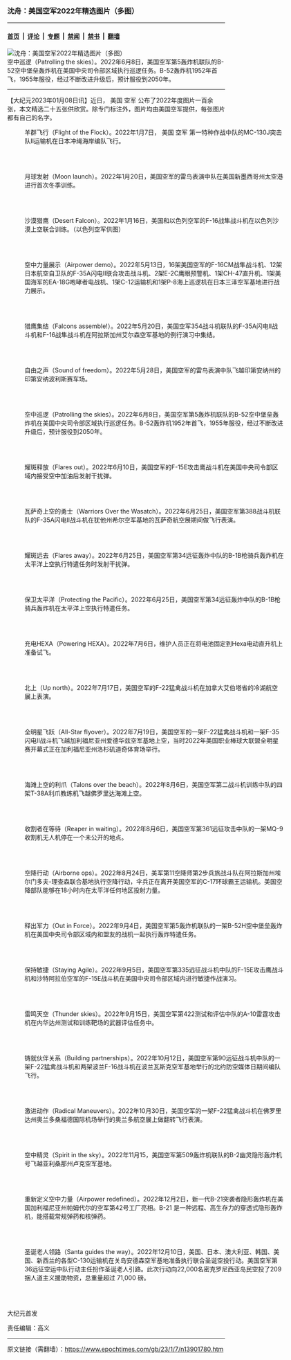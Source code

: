 ### 沈舟：美国空军2022年精选图片（多图）

---

#### [首页](../../../..?n13901780) &nbsp;|&nbsp; [评论](../../../../../epoch-comment?n13901780) &nbsp;|&nbsp; [专题](../../../../../epoch-special?n13901780) &nbsp;|&nbsp; [禁闻](../../../../../epoch-news?n13901780) &nbsp;|&nbsp; [禁书](../../../../../books?n13901780) &nbsp;|&nbsp; [翻墙](https://github.com/gfw-breaker/nogfw/blob/master/README.md?n13901780)


<div><img alt="沈舟：美国空军2022年精选图片（多图）" class="attachment-djy_600_400 size-djy_600_400 wp-post-image" src="https://i.epochtimes.com/assets/uploads/2023/01/id13901781-220608-F-QP712-9477-600x400.jpg"/>
<div class="caption">
 空中巡逻（Patrolling the skies）。2022年6月8日，美国空军第5轰炸机联队的B-52空中堡垒轰炸机在美国中央司令部区域执行巡逻任务。B-52轰炸机1952年首飞，1955年服役，经过不断改进升级后，预计服役到2050年。
</div></div><hr/><div class="post_content" id="artbody" itemprop="articleBody">
 <!-- article content begin -->
 <p>
  【大纪元2023年01月08日讯】近日，
  <ok href="https://www.epochtimes.com/gb/tag/%E7%BE%8E%E5%9B%BD.html">
   美国
  </ok>
  <ok href="https://www.epochtimes.com/gb/tag/%E7%A9%BA%E5%86%9B.html">
   空军
  </ok>
  公布了2022年度图片一百余张，本文精选二十五张供欣赏。除专门标注外，图片均由美国空军提供，每张图片都有自己的名字。
 </p>
 <figure aria-describedby="caption-attachment-13901782" class="wp-caption aligncenter" id="attachment_13901782" style="width: 600px">
  <ok href="https://i.epochtimes.com/assets/uploads/2023/01/id13901782-220106-F-JK399-9157.jpg" target="_blank">
   <img alt="" class="size-large wp-image-13901782" src="https://i.epochtimes.com/assets/uploads/2023/01/id13901782-220106-F-JK399-9157-600x361.jpg"/>
  </ok>
  <br/><figcaption class="wp-caption-text" id="caption-attachment-13901782">
   羊群飞行（Flight of the Flock）。2022年1月7日，
   <ok href="https://www.epochtimes.com/gb/tag/%E7%BE%8E%E5%9B%BD.html">
    美国
   </ok>
   <ok href="https://www.epochtimes.com/gb/tag/%E7%A9%BA%E5%86%9B.html">
    空军
   </ok>
   第一特种作战中队的MC-130J突击队II运输机在日本冲绳海岸编队飞行。
  </figcaption><br/>
 </figure><br/>
 <figure aria-describedby="caption-attachment-13901783" class="wp-caption aligncenter" id="attachment_13901783" style="width: 600px">
  <ok href="https://i.epochtimes.com/assets/uploads/2023/01/id13901783-220112-F-AF248-9351.jpg" target="_blank">
   <img alt="" class="size-large wp-image-13901783" src="https://i.epochtimes.com/assets/uploads/2023/01/id13901783-220112-F-AF248-9351-600x400.jpg"/>
  </ok>
  <br/><figcaption class="wp-caption-text" id="caption-attachment-13901783">
   月球发射（Moon launch）。2022年1月20日，美国空军的雷鸟表演中队在美国新墨西哥州太空港进行首次冬季训练。
  </figcaption><br/>
 </figure><br/>
 <figure aria-describedby="caption-attachment-13901784" class="wp-caption aligncenter" id="attachment_13901784" style="width: 600px">
  <ok href="https://i.epochtimes.com/assets/uploads/2023/01/id13901784-220116-F-ZZ000-9006.jpg" target="_blank">
   <img alt="" class="size-large wp-image-13901784" src="https://i.epochtimes.com/assets/uploads/2023/01/id13901784-220116-F-ZZ000-9006-600x399.jpg"/>
  </ok>
  <br/><figcaption class="wp-caption-text" id="caption-attachment-13901784">
   沙漠猎鹰（Desert Falcon）。2022年1月16日，美国和以色列空军的F-16战隼战斗机在以色列沙漠上空联合训练。（以色列空军供图）
  </figcaption><br/>
 </figure><br/>
 <figure aria-describedby="caption-attachment-13901785" class="wp-caption aligncenter" id="attachment_13901785" style="width: 600px">
  <ok href="https://i.epochtimes.com/assets/uploads/2023/01/id13901785-220513-F-MI946-9106.jpg" target="_blank">
   <img alt="" class="size-large wp-image-13901785" src="https://i.epochtimes.com/assets/uploads/2023/01/id13901785-220513-F-MI946-9106-600x400.jpg"/>
  </ok>
  <br/><figcaption class="wp-caption-text" id="caption-attachment-13901785">
   空中力量展示（Airpower demo）。2022年5月13日，16架美国空军的F-16CM战隼战斗机、12架日本航空自卫队的F-35A闪电II联合攻击战斗机、2架E-2C鹰眼预警机、1架CH-47直升机、1架美国海军的EA-18G咆哮者电战机、1架C-12运输机和1架P-8海上巡逻机在日本三泽空军基地进行战力展示。
  </figcaption><br/>
 </figure><br/>
 <figure aria-describedby="caption-attachment-13901786" class="wp-caption aligncenter" id="attachment_13901786" style="width: 600px">
  <ok href="https://i.epochtimes.com/assets/uploads/2023/01/id13901786-220520-F-RQ072-9001.jpg" target="_blank">
   <img alt="" class="size-large wp-image-13901786" src="https://i.epochtimes.com/assets/uploads/2023/01/id13901786-220520-F-RQ072-9001-600x249.jpg"/>
  </ok>
  <br/><figcaption class="wp-caption-text" id="caption-attachment-13901786">
   猎鹰集结（Falcons assemble!）。2022年5月20日，美国空军354战斗机联队的F-35A闪电II战斗机和F-16战隼战斗机在阿拉斯加州艾尔森空军基地的例行演习中集结。
  </figcaption><br/>
 </figure><br/>
 <figure aria-describedby="caption-attachment-13901787" class="wp-caption aligncenter" id="attachment_13901787" style="width: 600px">
  <ok href="https://i.epochtimes.com/assets/uploads/2023/01/id13901787-220528-F-JV039-9001.jpg" target="_blank">
   <img alt="" class="size-large wp-image-13901787" src="https://i.epochtimes.com/assets/uploads/2023/01/id13901787-220528-F-JV039-9001-600x428.jpg"/>
  </ok>
  <br/><figcaption class="wp-caption-text" id="caption-attachment-13901787">
   自由之声（Sound of freedom）。2022年5月28日，美国空军的雷鸟表演中队飞越印第安纳州的印第安纳波利斯赛车场。
  </figcaption><br/>
 </figure><br/>
 <figure aria-describedby="caption-attachment-13901781" class="wp-caption aligncenter" id="attachment_13901781" style="width: 600px">
  <ok href="https://i.epochtimes.com/assets/uploads/2023/01/id13901781-220608-F-QP712-9477.jpg" target="_blank">
   <img alt="" class="size-large wp-image-13901781" src="https://i.epochtimes.com/assets/uploads/2023/01/id13901781-220608-F-QP712-9477-600x399.jpg"/>
  </ok>
  <br/><figcaption class="wp-caption-text" id="caption-attachment-13901781">
   空中巡逻（Patrolling the skies）。2022年6月8日，美国空军第5轰炸机联队的B-52空中堡垒轰炸机在美国中央司令部区域执行巡逻任务。B-52轰炸机1952年首飞，1955年服役，经过不断改进升级后，预计服役到2050年。
  </figcaption><br/>
 </figure><br/>
 <figure aria-describedby="caption-attachment-13901788" class="wp-caption aligncenter" id="attachment_13901788" style="width: 600px">
  <ok href="https://i.epochtimes.com/assets/uploads/2023/01/id13901788-220610-F-HX271-9735.jpg" target="_blank">
   <img alt="" class="size-large wp-image-13901788" src="https://i.epochtimes.com/assets/uploads/2023/01/id13901788-220610-F-HX271-9735-600x399.jpg"/>
  </ok>
  <br/><figcaption class="wp-caption-text" id="caption-attachment-13901788">
   耀斑释放（Flares out）。2022年6月10日，美国空军的F-15E攻击鹰战斗机在美国中央司令部区域内接受空中加油后发射干扰弹。
  </figcaption><br/>
 </figure><br/>
 <figure aria-describedby="caption-attachment-13901789" class="wp-caption aligncenter" id="attachment_13901789" style="width: 600px">
  <ok href="https://i.epochtimes.com/assets/uploads/2023/01/id13901789-220625-F-KM531-9098.jpg" target="_blank">
   <img alt="" class="size-large wp-image-13901789" src="https://i.epochtimes.com/assets/uploads/2023/01/id13901789-220625-F-KM531-9098-600x323.jpg"/>
  </ok>
  <br/><figcaption class="wp-caption-text" id="caption-attachment-13901789">
   瓦萨奇上空的勇士（Warriors Over the Wasatch）。2022年6月25日，美国空军第388战斗机联队的F-35A闪电II战斗机在犹他州希尔空军基地的瓦萨奇航空展期间做飞行表演。
  </figcaption><br/>
 </figure><br/>
 <figure aria-describedby="caption-attachment-13901790" class="wp-caption aligncenter" id="attachment_13901790" style="width: 600px">
  <ok href="https://i.epochtimes.com/assets/uploads/2023/01/id13901790-220625-F-WF811-9207.jpg" target="_blank">
   <img alt="" class="size-large wp-image-13901790" src="https://i.epochtimes.com/assets/uploads/2023/01/id13901790-220625-F-WF811-9207-600x338.jpg"/>
  </ok>
  <br/><figcaption class="wp-caption-text" id="caption-attachment-13901790">
   耀斑远去（Flares away）。2022年6月25日，美国空军第34远征轰炸中队的B-1B枪骑兵轰炸机在太平洋上空执行特遣任务时发射干扰弹。
  </figcaption><br/>
 </figure><br/>
 <figure aria-describedby="caption-attachment-13901791" class="wp-caption aligncenter" id="attachment_13901791" style="width: 600px">
  <ok href="https://i.epochtimes.com/assets/uploads/2023/01/id13901791-220625-F-WF811-9246.jpg" target="_blank">
   <img alt="" class="size-large wp-image-13901791" src="https://i.epochtimes.com/assets/uploads/2023/01/id13901791-220625-F-WF811-9246-600x176.jpg"/>
  </ok>
  <br/><figcaption class="wp-caption-text" id="caption-attachment-13901791">
   保卫太平洋（Protecting the Pacific）。2022年6月25日，美国空军第34远征轰炸中队的B-1B枪骑兵轰炸机在太平洋上空执行特遣任务。
  </figcaption><br/>
 </figure><br/>
 <figure aria-describedby="caption-attachment-13901792" class="wp-caption aligncenter" id="attachment_13901792" style="width: 600px">
  <ok href="https://i.epochtimes.com/assets/uploads/2023/01/id13901792-220706-F-OC707-9206.jpg" target="_blank">
   <img alt="" class="size-large wp-image-13901792" src="https://i.epochtimes.com/assets/uploads/2023/01/id13901792-220706-F-OC707-9206-600x422.jpg"/>
  </ok>
  <br/><figcaption class="wp-caption-text" id="caption-attachment-13901792">
   充电HEXA（Powering HEXA）。2022年7月6日，维护人员正在将电池固定到Hexa电动直升机上准备试飞。
  </figcaption><br/>
 </figure><br/>
 <figure aria-describedby="caption-attachment-13901793" class="wp-caption aligncenter" id="attachment_13901793" style="width: 600px">
  <ok href="https://i.epochtimes.com/assets/uploads/2023/01/id13901793-220717-F-EZ530-9736.jpg" target="_blank">
   <img alt="" class="size-large wp-image-13901793" src="https://i.epochtimes.com/assets/uploads/2023/01/id13901793-220717-F-EZ530-9736-600x400.jpg"/>
  </ok>
  <br/><figcaption class="wp-caption-text" id="caption-attachment-13901793">
   北上（Up north）。2022年7月17日，美国空军的F-22猛禽战斗机在加拿大艾伯塔省的冷湖航空展上表演。
  </figcaption><br/>
 </figure><br/>
 <figure aria-describedby="caption-attachment-13901794" class="wp-caption aligncenter" id="attachment_13901794" style="width: 600px">
  <ok href="https://i.epochtimes.com/assets/uploads/2023/01/id13901794-220719-F-TW412-9005.jpg" target="_blank">
   <img alt="" class="size-large wp-image-13901794" src="https://i.epochtimes.com/assets/uploads/2023/01/id13901794-220719-F-TW412-9005-600x400.jpg"/>
  </ok>
  <br/><figcaption class="wp-caption-text" id="caption-attachment-13901794">
   全明星飞跃（All-Star flyover）。2022年7月19日，美国空军的一架F-22猛禽战斗机和一架F-35闪电II战斗机飞越加利福尼亚州爱德华兹空军基地上空，当时2022年美国职业棒球大联盟全明星赛开幕式正在加利福尼亚州洛杉矶道奇体育场举行。
  </figcaption><br/>
 </figure><br/>
 <figure aria-describedby="caption-attachment-13901796" class="wp-caption aligncenter" id="attachment_13901796" style="width: 600px">
  <ok href="https://i.epochtimes.com/assets/uploads/2023/01/id13901796-220806-F-WQ860-9587.jpg" target="_blank">
   <img alt="" class="size-large wp-image-13901796" src="https://i.epochtimes.com/assets/uploads/2023/01/id13901796-220806-F-WQ860-9587-600x400.jpg"/>
  </ok>
  <br/><figcaption class="wp-caption-text" id="caption-attachment-13901796">
   海滩上空的利爪（Talons over the beach）。2022年8月6日，美国空军第二战斗机训练中队的四架T-38A利爪教练机飞越佛罗里达海滩上空。
  </figcaption><br/>
 </figure><br/>
 <figure aria-describedby="caption-attachment-13901797" class="wp-caption aligncenter" id="attachment_13901797" style="width: 600px">
  <ok href="https://i.epochtimes.com/assets/uploads/2023/01/id13901797-220806-Z-DY904-9023.jpg" target="_blank">
   <img alt="" class="size-large wp-image-13901797" src="https://i.epochtimes.com/assets/uploads/2023/01/id13901797-220806-Z-DY904-9023-600x401.jpg"/>
  </ok>
  <br/><figcaption class="wp-caption-text" id="caption-attachment-13901797">
   收割者在等待（Reaper in waiting）。2022年8月6日，美国空军第361远征攻击中队的一架MQ-9收割机无人机停在一个未公开的地点。
  </figcaption><br/>
 </figure><br/>
 <figure aria-describedby="caption-attachment-13901798" class="wp-caption aligncenter" id="attachment_13901798" style="width: 600px">
  <ok href="https://i.epochtimes.com/assets/uploads/2023/01/id13901798-220824-F-UN330-9225.jpg" target="_blank">
   <img alt="" class="size-large wp-image-13901798" src="https://i.epochtimes.com/assets/uploads/2023/01/id13901798-220824-F-UN330-9225-600x400.jpg"/>
  </ok>
  <br/><figcaption class="wp-caption-text" id="caption-attachment-13901798">
   空降行动（Airborne ops）。2022年8月24日，美军第11空降师第2步兵旅战斗队在阿拉斯加州埃尔门多夫-理查森联合基地执行空降行动，伞兵正在离开美国空军的C-17环球霸王运输机。美国空降部队能够在18小时内在太平洋任何地区投射力量。
  </figcaption><br/>
 </figure><br/>
 <figure aria-describedby="caption-attachment-13901799" class="wp-caption aligncenter" id="attachment_13901799" style="width: 600px">
  <ok href="https://i.epochtimes.com/assets/uploads/2023/01/id13901799-220904-F-PI321-9051.jpg" target="_blank">
   <img alt="" class="size-large wp-image-13901799" src="https://i.epochtimes.com/assets/uploads/2023/01/id13901799-220904-F-PI321-9051-600x399.jpg"/>
  </ok>
  <br/><figcaption class="wp-caption-text" id="caption-attachment-13901799">
   释出军力（Out in Force）。2022年9月4日，美国空军第5轰炸机联队的一架B-52H空中堡垒轰炸机在美国中央司令部区域内和盟友的战机一起执行轰炸特遣任务。
  </figcaption><br/>
 </figure><br/>
 <figure aria-describedby="caption-attachment-13901800" class="wp-caption aligncenter" id="attachment_13901800" style="width: 600px">
  <ok href="https://i.epochtimes.com/assets/uploads/2023/01/id13901800-220905-F-JT564-9890.jpg" target="_blank">
   <img alt="" class="size-large wp-image-13901800" src="https://i.epochtimes.com/assets/uploads/2023/01/id13901800-220905-F-JT564-9890-600x399.jpg"/>
  </ok>
  <br/><figcaption class="wp-caption-text" id="caption-attachment-13901800">
   保持敏捷（Staying Agile）。2022年9月5日，美国空军第335远征战斗机中队的F-15E攻击鹰战斗机和沙特阿拉伯空军的F-15E战斗机在美国中央司令部区域内进行敏捷作战演习。
  </figcaption><br/>
 </figure><br/>
 <figure aria-describedby="caption-attachment-13901801" class="wp-caption aligncenter" id="attachment_13901801" style="width: 600px">
  <ok href="https://i.epochtimes.com/assets/uploads/2023/01/id13901801-220915-F-ZZ222-9050.jpg" target="_blank">
   <img alt="" class="size-large wp-image-13901801" src="https://i.epochtimes.com/assets/uploads/2023/01/id13901801-220915-F-ZZ222-9050-600x399.jpg"/>
  </ok>
  <br/><figcaption class="wp-caption-text" id="caption-attachment-13901801">
   雷鸣天空（Thunder skies）。2022年9月15日，美国空军第422测试和评估中队的A-10雷霆攻击机在内华达州测试和训练靶场的武器评估任务中。
  </figcaption><br/>
 </figure><br/>
 <figure aria-describedby="caption-attachment-13901802" class="wp-caption aligncenter" id="attachment_13901802" style="width: 600px">
  <ok href="https://i.epochtimes.com/assets/uploads/2023/01/id13901802-221012-F-ED762-9352.jpg" target="_blank">
   <img alt="" class="size-large wp-image-13901802" src="https://i.epochtimes.com/assets/uploads/2023/01/id13901802-221012-F-ED762-9352-600x400.jpg"/>
  </ok>
  <br/><figcaption class="wp-caption-text" id="caption-attachment-13901802">
   铸就伙伴关系（Building partnerships）。2022年10月12日，美国空军第90远征战斗机中队的一架F-22猛禽战斗机和两架波兰F-16战斗机在波兰瓦斯克空军基地举行的北约防空媒体日期间编队飞行。
  </figcaption><br/>
 </figure><br/>
 <figure aria-describedby="caption-attachment-13901803" class="wp-caption aligncenter" id="attachment_13901803" style="width: 600px">
  <ok href="https://i.epochtimes.com/assets/uploads/2023/01/id13901803-221030-F-TE518-9024.jpg" target="_blank">
   <img alt="" class="size-large wp-image-13901803" src="https://i.epochtimes.com/assets/uploads/2023/01/id13901803-221030-F-TE518-9024-600x400.jpg"/>
  </ok>
  <br/><figcaption class="wp-caption-text" id="caption-attachment-13901803">
   激进动作（Radical Maneuvers）。2022年10月30日，美国空军的一架F-22猛禽战斗机在佛罗里达州奥兰多桑福德国际机场举行的奥兰多航空展上做翻转飞行表演。
  </figcaption><br/>
 </figure><br/>
 <figure aria-describedby="caption-attachment-13901804" class="wp-caption aligncenter" id="attachment_13901804" style="width: 600px">
  <ok href="https://i.epochtimes.com/assets/uploads/2023/01/id13901804-221115-F-AL900-9001.jpg" target="_blank">
   <img alt="" class="size-large wp-image-13901804" src="https://i.epochtimes.com/assets/uploads/2023/01/id13901804-221115-F-AL900-9001-600x338.jpg"/>
  </ok>
  <br/><figcaption class="wp-caption-text" id="caption-attachment-13901804">
   空中精灵（Spirit in the sky）。2022年11月15，美国空军第509轰炸机联队的B-2幽灵隐形轰炸机号飞越亚利桑那州卢克空军基地。
  </figcaption><br/>
 </figure><br/>
 <figure aria-describedby="caption-attachment-13901805" class="wp-caption aligncenter" id="attachment_13901805" style="width: 600px">
  <ok href="https://i.epochtimes.com/assets/uploads/2023/01/id13901805-221202-F-CA816-9046.jpg" target="_blank">
   <img alt="" class="size-large wp-image-13901805" src="https://i.epochtimes.com/assets/uploads/2023/01/id13901805-221202-F-CA816-9046-600x400.jpg"/>
  </ok>
  <br/><figcaption class="wp-caption-text" id="caption-attachment-13901805">
   重新定义空中力量（Airpower redefined）。2022年12月2日，新一代B-21突袭者隐形轰炸机在美国加利福尼亚州帕姆代尔的空军第42号工厂亮相。B-21 是一种远程、高生存力的穿透式隐形轰炸机，能搭载常规弹药和核弹药。
  </figcaption><br/>
 </figure><br/>
 <figure aria-describedby="caption-attachment-13901806" class="wp-caption aligncenter" id="attachment_13901806" style="width: 600px">
  <ok href="https://i.epochtimes.com/assets/uploads/2023/01/id13901806-221210-F-PM645-7491.jpg" target="_blank">
   <img alt="" class="size-large wp-image-13901806" src="https://i.epochtimes.com/assets/uploads/2023/01/id13901806-221210-F-PM645-7491-600x400.jpg"/>
  </ok>
  <br/><figcaption class="wp-caption-text" id="caption-attachment-13901806">
   圣诞老人领路（Santa guides the way）。2022年12月10日，美国、日本、澳大利亚、韩国、美国、新西兰的各型C-130运输机在关岛安德森空军基地准备执行联合圣诞空投行动。美国空军第36远征空运中队行动主任扮作圣诞老人引路。此次行动向22,000名密克罗尼西亚岛民空投了209捆人道主义援助物资，总重量超过 71,000 磅。
  </figcaption><br/>
 </figure><br/>
 <p>
  大纪元首发
 </p>
 <p>
  责任编辑：高义
 </p>
 <p>
 </p>
 <!-- article content end -->
 <div id="below_article_ad">
 </div>
</div>


---

原文链接（需翻墙）：https://www.epochtimes.com/gb/23/1/7/n13901780.htm